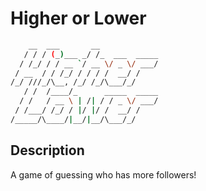 # Higher or Lower
``` bash
    __  ___       __             
   / / / (_)___ _/ /_  ___  _____
  / /_/ / / __ `/ __ \/ _ \/ ___/
 / __  / / /_/ / / / /  __/ /    
/_/ ///_/\__, /_/ /_/\___/_/     
   / /  /____/_      _____  _____
  / /   / __ \ | /| / / _ \/ ___/
 / /___/ /_/ / |/ |/ /  __/ /    
/_____/\____/|__/|__/\___/_/     
```

## Description

A game of guessing who has more followers!

